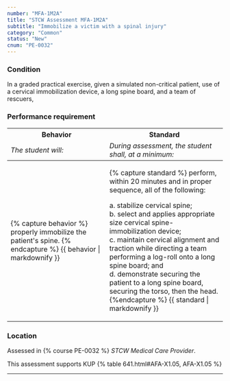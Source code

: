 ```yaml
---
number: "MFA-1M2A"
title: "STCW Assessment MFA-1M2A"
subtitle: "Immobilize a victim with a spinal injury"
category: "Common"
status: "New"
cnum: "PE-0032"
---
```

### Condition

In a graded practical exercise, given a simulated non-critical patient, use of a cervical immobilization device, a long spine board, and a team of  rescuers,

### Performance requirement 

<table width='100%' class='Guidelines'>
 <thead>
 <tr>
     <th class='thirty'>Behavior</th>
     <th class='seventy'>Standard</th>
 </tr>
 <tr>
     <td><em>The student will:</em></td>
     <td><em>During assessment, the student shall, at a minimum:</em></td>
 </tr>
 </thead>
 <tbody>
 

<tr><td>

{% capture behavior %}
 properly immobilize the patient's spine.
{% endcapture %}
{{ behavior | markdownify }}

</td><td>

{% capture standard %}
perform, within 20 minutes and in proper sequence, all of the following:

a. stabilize cervical spine;  
b. select and applies appropriate size cervical spine-immobilization device;  
c. maintain cervical alignment and traction while directing a team performing a log-roll onto a long spine board; and  
d. demonstrate securing the patient to a long spine board, securing the torso, then the head.
{%endcapture %}
{{ standard | markdownify }}

</td></tr>



 </tbody>
 </table>

### Location

Assessed in  {% course  PE-0032 %}  *STCW Medical Care Provider*.

This assessment supports KUP {% table 641.html#AFA-X1.05, AFA-X1.05 %}

***

